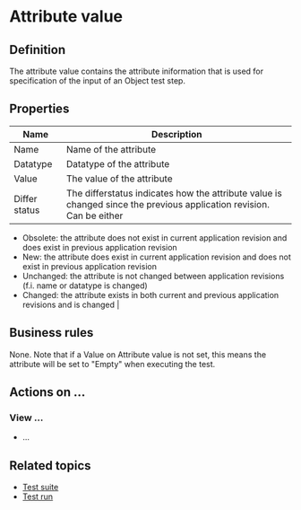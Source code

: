 # Attribute value

## Definition

The attribute value contains the attribute iniformation that is used for specification of the input of an Object test step.

## Properties
| Name | Description |
| ----------- | ----------- |
| Name | Name of the attribute |
| Datatype | Datatype of the attribute |
| Value | The value of the attribute |
| Differ status | The differstatus indicates how the attribute value is changed since the previous application revision. Can be either <br>
- Obsolete: the attribute does not exist in current application revision and does exist in previous application revision<br>
- New: the attribute does exist in current application revision and does not exist in previous application revision<br>
- Unchanged: the attribute is not changed between application revisions (f.i. name or datatype is changed)<br>
- Changed: the attribute exists in both current and previous application revisions and is changed |

## Business rules

None. 
Note that if a Value on Attribute value is not set, this means the attribute will be set to "Empty" when executing the test. 

## Actions on ...

### View ...
- ...

## Related topics
- [Test suite](test-suite)
- [Test run](test-run)
